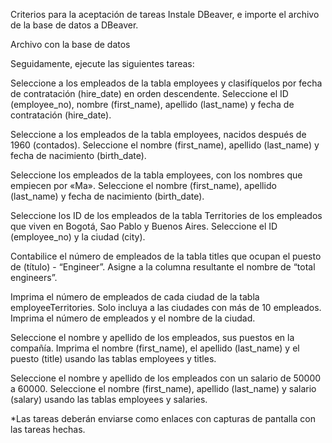 Criterios para la aceptación de tareas
Instale DBeaver, e importe el archivo de la base de datos a DBeaver.

Archivo con la base de datos

Seguidamente, ejecute las siguientes tareas:

Seleccione a los empleados de la tabla employees y clasifíquelos por fecha de contratación (hire_date) en orden descendente. Seleccione el ID (employee_no), nombre (first_name), apellido (last_name) y fecha de contratación (hire_date).

Seleccione a los empleados de la tabla employees, nacidos después de 1960 (contados). Seleccione el nombre (first_name), apellido (last_name) y fecha de nacimiento (birth_date).

Seleccione los empleados de la tabla employees, con los nombres que empiecen por «Ma». Seleccione el nombre (first_name), apellido (last_name) y fecha de nacimiento (birth_date).

Seleccione los ID de los empleados de la tabla Territories de los empleados que viven en Bogotá, Sao Pablo y Buenos Aires. Seleccione el ID (employee_no) y la ciudad (city).

Contabilice el número de empleados de la tabla titles que ocupan el puesto de (título) - “Engineer”. Asigne a la columna resultante el nombre de “total engineers”.

Imprima el número de empleados de cada ciudad de la tabla employeeTerritories. Solo incluya a las ciudades con más de 10 empleados. Imprima el número de empleados y el nombre de la ciudad.

Seleccione el nombre y apellido de los empleados, sus puestos en la compañía. Imprima el nombre (first_name), el apellido (last_name) y el puesto (title) usando las tablas employees y titles.

Seleccione el nombre y apellido de los empleados con un salario de 50000 a 60000. Seleccione el nombre (first_name), apellido (last_name) y salario (salary) usando las tablas employees y salaries.

*Las tareas deberán enviarse como enlaces con capturas de pantalla con las tareas hechas.
